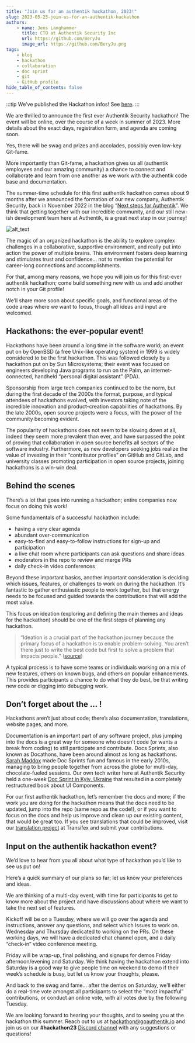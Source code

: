 ```yaml
---
title: "Join us for an authentik hackathon, 2023!"
slug: 2023-05-25-join-us-for-an-authentik-hackathon
authors:
    - name: Jens Langhammer
      title: CTO at Authentik Security Inc
      url: https://github.com/BeryJu
      image_url: https://github.com/BeryJu.png
tags:
    - blog
    - hackathon
    - collaboration
    - doc sprint
    - git
    - GitHub profile
hide_table_of_contents: false
---
```


:::tip
We've published the Hackathon infos! See [here](https://goauthentik.io/developer-docs/hackathon/).
:::

We are thrilled to announce the first ever Authentik Security hackathon! The event will be online, over the course of a week in summer of 2023. More details about the exact days, registration form, and agenda are coming soon.

Yes, there will be swag and prizes and accolades, possibly even low-key Git-fame.

More importantly than Git-fame, a hackathon gives us all (authentik employees and our amazing community) a chance to connect and collaborate and learn from one another as we work with the authentik code base and documentation.

The summer-time schedule for this first authentik hackathon comes about 9 months after we announced the formation of our new company, Authentik Security, back in November 2022 in the blog “[Next steps for Authentik](https://goauthentik.io/blog/2022-11-02-the-next-step-for-authentik)”. We think that getting together with our incredible community, and our still new-ish development team here at Authentik, is a great next step in our journey!

<!--truncate-->

![alt_text](./hackathon-image.jpg "image_tooltip")

The magic of an organized hackathon is the ability to explore complex challenges in a collaborative, supportive environment, and really put into action the power of multiple brains. This environment fosters deep learning and stimulates trust and confidence… not to mention the potential for career-long connections and accomplishments.

For that, among many reasons, we hope you will join us for this first-ever authentik hackathon; come build something new with us and add another notch in your Git profile!

We’ll share more soon about specific goals, and functional areas of the code areas where we want to focus, though all ideas and input are welcomed.

## Hackathons: the ever-popular event!

Hackathons have been around a long time in the software world; an event put on by OpenBSD (a free Unix-like operating system) in 1999 is widely considered to be the first hackathon. This was followed closely by a hackathon put on by Sun Microsystems; their event was focused on engineers developing Java programs to run on the Palm, an internet-connected, handheld “personal digital assistant” (PDA).

Sponsorship from large tech companies continued to be the norm, but during the first decade of the 2000s the format, purpose, and typical attendees of hackathons evolved, with investors taking note of the incredible innovation and product-creation capabilities of hackathons. By the late 2000s, open source projects were a focus, with the power of the community becoming evident.

The popularity of hackathons does not seem to be slowing down at all, indeed they seem more prevalent than ever, and have surpassed the point of proving that collaboration in open source benefits all sectors of the software industry. Furthermore, as new developers seeking jobs realize the value of investing in their “contributor profiles” on GitHub and GitLab, and university classes promoting participation in open source projects, joining hackathons is a win-win deal.

## Behind the scenes

There’s a lot that goes into running a hackathon; entire companies now focus on doing this work!

Some fundamentals of a successful hackathon include:

-   having a very clear agenda
-   abundant over-communication
-   easy-to-find and easy-to-follow instructions for sign-up and participation
-   a live chat room where participants can ask questions and share ideas
-   moderators in the repo to review and merge PRs
-   daily check-in video conferences

Beyond these important basics, another important consideration is deciding which issues, features, or challenges to work on during the hackathon. It’s fantastic to gather enthusiastic people to work together, but that energy needs to be focused and guided towards the contributions that will add the most value.

This focus on ideation (exploring and defining the main themes and ideas for the hackathon) should be one of the first steps of planning any hackathon.

> “Ideation is a crucial part of the hackathon journey because the primary focus of a hackathon is to enable problem-solving. You aren’t there just to write the best code but first to solve a problem that impacts people.” ([source](https://dev.to/appwrite/the-subtle-art-of-hackathon-ideation-1n99))

A typical process is to have some teams or individuals working on a mix of new features, others on known bugs, and others on popular enhancements. This provides participants a chance to do what they do best, be that writing new code or digging into debugging work.

## Don’t forget about the … !

Hackathons aren’t just about code; there’s also documentation, translations, website pages, and more.

Documentation is an important part of any software project, plus jumping into the docs is a great way for someone who doesn’t code (or wants a break from coding) to still participate and contribute. Docs Sprints, also known as Docathons, have been around almost as long as hackathons. [Sarah Maddox](https://www.atlassian.com/blog/archives/come_join_us_in_an_atlassian_doc_sprint$) made Doc Sprints fun and famous in the early 2010s, managing to bring people together from across the globe for multi-day, chocolate-fueled sessions. Our own tech writer here at Authentik Security held a one-week [Doc Sprint in Kyiv, Ukraine](http://bhmarks.com/blog/ui-components-doc-sprint-hello-kyiv/) that resulted in a completely restructured book about UI Components.

For our first authentik hackathon, let’s remember the docs and more; if the work you are doing for the hackathon means that the docs need to be updated, jump into the repo (same repo as the code!), or if you want to focus on the docs and help us improve and clean up our existing content, that would be great too. If you see translations that could be improved, visit our [translation project](https://explore.transifex.com/authentik/authentik/) at Transifex and submit your contributions.

## Input on the authentik hackathon event?

We’d love to hear from you all about what type of hackathon you’d like to see us put on!

Here’s a quick summary of our plans so far; let us know your preferences and ideas.

We are thinking of a multi-day event, with time for participants to get to know more about the project and have discussions about where we want to take the next set of features.

Kickoff will be on a Tuesday, where we will go over the agenda and instructions, answer any questions, and select which Issues to work on. Wednesday and Thursday dedicated to working on the PRs. On these working days, we will have a dedicated chat channel open, and a daily “check-in” video conference meeting.

Friday will be wrap-up, final polishing, and signups for demos Friday afternoon/evening and Saturday. We think having the hackathon extend into Saturday is a good way to give people time on weekend to demo if their week’s schedule is busy, but let us know your thoughts, please.

And back to the swag and fame… after the demos on Saturday, we’ll either do a real-time vote amongst all participants to select the “most impactful” contributions, or conduct an online vote, with all votes due by the following Tuesday.

We are looking forward to hearing your thoughts, and to seeing you at the hackathon this summer. Reach out to us at [hackathon@goauthentik.io](mailto:hackathon@goauthentik.io) and join us on our **#hackathon23** [Discord channel](https://discord.com/channels/809154715984199690/1110948434552299673) with any suggestions or questions!
